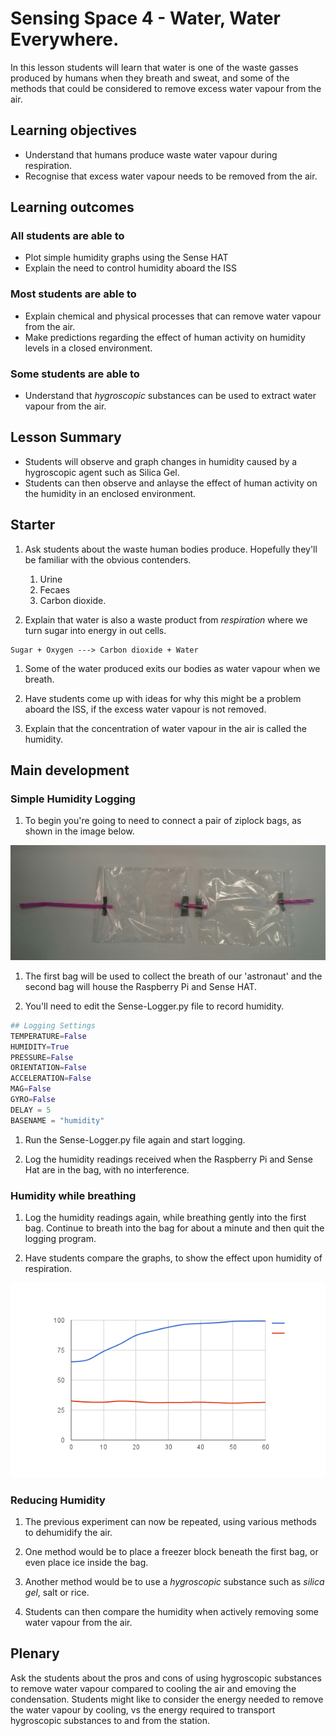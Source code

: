 # Sensing Space 4 - Water, Water Everywhere.

In this lesson students will learn that water is one of the waste gasses produced by humans when they breath and sweat, and some of the methods that could be considered to remove excess water vapour from the air.

## Learning objectives

- Understand that humans produce waste water vapour during respiration.
- Recognise that excess water vapour needs to be removed from the air.

## Learning outcomes

### All students are able to

- Plot simple humidity graphs using the Sense HAT
- Explain the need to control humidity aboard the ISS

### Most students are able to

- Explain chemical and physical processes that can remove water vapour from the air.
- Make predictions regarding the effect of human activity on humidity levels in a closed environment.

### Some students are able to

- Understand that *hygroscopic* substances can be used to extract water vapour from the air.

## Lesson Summary

- Students will observe and graph changes in humidity caused by a hygroscopic agent such as Silica Gel.
- Students can then observe and anlayse the effect of human activity on the humidity in an enclosed environment.

## Starter

1. Ask students about the waste human bodies produce. Hopefully they'll be familiar with the obvious contenders.
    1. Urine
    1. Fecaes
    1. Carbon dioxide.

1. Explain that water is also a waste product from *respiration* where we turn sugar into energy in out cells.

```
Sugar + Oxygen ---> Carbon dioxide + Water
```

1. Some of the water produced exits our bodies as water vapour when we breath.

1. Have students come up with ideas for why this might be a problem aboard the ISS, if the excess water vapour is not removed.

1. Explain that the concentration of water vapour in the air is called the humidity.

## Main development

### Simple Humidity Logging

1. To begin you're going to need to connect a pair of ziplock bags, as shown in the image below.

![bags](images/bags.jpg)

1. The first bag will be used to collect the breath of our 'astronaut' and the second bag will house the Raspberry Pi and Sense HAT.

1. You'll need to edit the Sense-Logger.py file to record humidity.

```python
## Logging Settings
TEMPERATURE=False
HUMIDITY=True
PRESSURE=False
ORIENTATION=False
ACCELERATION=False
MAG=False
GYRO=False
DELAY = 5
BASENAME = "humidity"
```

1. Run the Sense-Logger.py file again and start logging.

1. Log the humidity readings received when the Raspberry Pi and Sense Hat are in the bag, with no interference.

### Humidity while breathing

1. Log the humidity readings again, while breathing gently into the first bag. Continue to breath into the bag for about a minute and then quit the logging program.

1. Have students compare the graphs, to show the effect upon humidity of respiration.

![humidity](images/chart.png)

### Reducing Humidity

1. The previous experiment can now be repeated, using various methods to dehumidify the air.

1. One method would be to place a freezer block beneath the first bag, or even place ice inside the bag.

1. Another method would be to use a *hygroscopic* substance such as *silica gel*, salt or rice.

1. Students can then compare the humidity when actively removing some water vapour from the air.

## Plenary

Ask the students about the pros and cons of using hygroscopic substances to remove water vapour compared to cooling the air and emoving the condensation. Students might like to consider the energy needed to remove the water vapour by cooling, vs the energy required to transport hygroscopic substances to and from the station.



